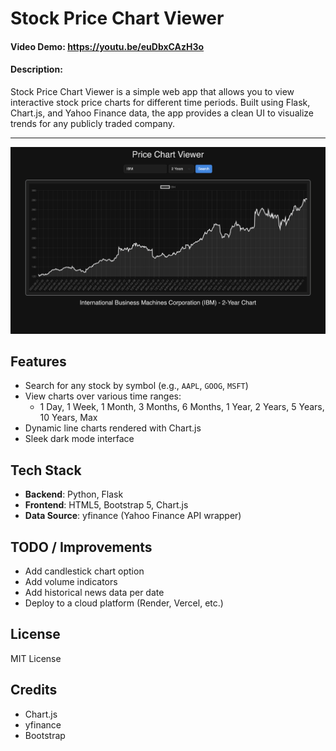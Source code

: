 # Stock Price Chart Viewer
#### Video Demo: https://youtu.be/euDbxCAzH3o
#### Description:
Stock Price Chart Viewer is a simple web app that allows you to view interactive stock price charts for different time periods. Built using Flask, Chart.js, and Yahoo Finance data, the app provides a clean UI to visualize trends for any publicly traded company.

---

<img src="docs/preview.png" alt="Preview of Stock Price Chart Viewer">

## Features

- Search for any stock by symbol (e.g., `AAPL`, `GOOG`, `MSFT`)
- View charts over various time ranges:
  - 1 Day, 1 Week, 1 Month, 3 Months, 6 Months, 1 Year, 2 Years, 5 Years, 10 Years, Max
- Dynamic line charts rendered with Chart.js
- Sleek dark mode interface


## Tech Stack

- **Backend**: Python, Flask
- **Frontend**: HTML5, Bootstrap 5, Chart.js
- **Data Source**: yfinance (Yahoo Finance API wrapper)



## TODO / Improvements

- Add candlestick chart option
- Add volume indicators
- Add historical news data per date
- Deploy to a cloud platform (Render, Vercel, etc.)

## License

MIT License


## Credits

- Chart.js
- yfinance
- Bootstrap
